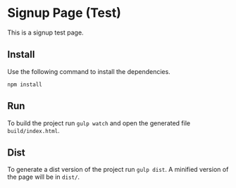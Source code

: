 # Signup Page (Test)

This is a signup test page.


## Install

Use the following command to install the dependencies.

```
npm install
```


## Run

To build the project run `gulp watch` and open the generated file `build/index.html`.


## Dist

To generate a dist version of the project run `gulp dist`. A minified version of the page will be in `dist/`.
